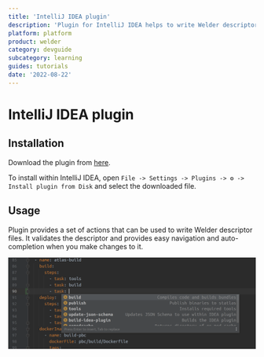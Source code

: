 ```yaml
---
title: 'IntelliJ IDEA plugin'
description: 'Plugin for IntelliJ IDEA helps to write Welder descriptor files'
platform: platform
product: welder
category: devguide
subcategory: learning
guides: tutorials
date: '2022-08-22'
---
```


# IntelliJ IDEA plugin

## Installation

Download the plugin from [here](https://welder.simple-container.com/get-idea-plugin).

To install within IntelliJ IDEA, open `File -> Settings -> Plugins -> ⚙️ -> Install plugin from Disk` and select the downloaded file.


## Usage

Plugin provides a set of actions that can be used to write Welder descriptor files. It validates the descriptor and
provides easy navigation and auto-completion when you make changes to it.

![Auto-complete example in IntelliJ plugin](../images/idea-auto-complete.png)
